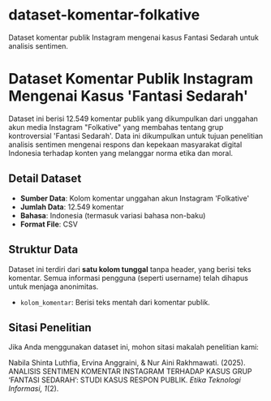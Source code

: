 # dataset-komentar-folkative
Dataset komentar publik Instagram mengenai kasus Fantasi Sedarah untuk analisis sentimen.
# Dataset Komentar Publik Instagram Mengenai Kasus 'Fantasi Sedarah'

Dataset ini berisi 12.549 komentar publik yang dikumpulkan dari unggahan akun media Instagram "Folkative" yang membahas tentang grup kontroversial 'Fantasi Sedarah'. Data ini dikumpulkan untuk tujuan penelitian analisis sentimen mengenai respons dan kepekaan masyarakat digital Indonesia terhadap konten yang melanggar norma etika dan moral.

## Detail Dataset
* **Sumber Data**: Kolom komentar unggahan akun Instagram 'Folkative' 
* **Jumlah Data**: 12.549 komentar 
* **Bahasa**: Indonesia (termasuk variasi bahasa non-baku)
* **Format File**: CSV

## Struktur Data
Dataset ini terdiri dari **satu kolom tunggal** tanpa header, yang berisi teks komentar. Semua informasi pengguna (seperti username) telah dihapus untuk menjaga anonimitas.

* `kolom_komentar`: Berisi teks mentah dari komentar publik.

## Sitasi Penelitian
Jika Anda menggunakan dataset ini, mohon sitasi makalah penelitian kami:

Nabila Shinta Luthfia, Ervina Anggraini, & Nur Aini Rakhmawati. (2025). ANALISIS SENTIMEN KOMENTAR INSTAGRAM TERHADAP KASUS GRUP ‘FANTASI SEDARAH’: STUDI KASUS RESPON PUBLIK. *Etika Teknologi Informasi, 1*(2).
